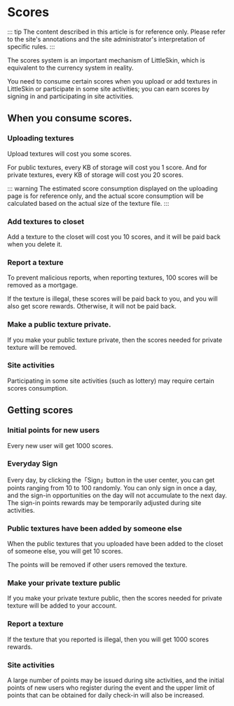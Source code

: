 # Scores

::: tip
The content described in this article is for reference only. Please refer to the site's annotations and the site administrator's interpretation of specific rules.
:::

The scores system is an important mechanism of LittleSkin, which is equivalent to the currency system in reality.

You need to consume certain scores when you upload or add textures in LittleSkin or participate in some site activities; you can earn scores by signing in and participating in site activities.

## When you consume scores.

### Uploading textures 
Upload textures will cost you some scores.

For public textures, every KB of storage will cost you 1 score. And for private textures, every KB of storage will cost you 20 scores.

::: warning
The estimated score consumption displayed on the uploading page is for reference only, and the actual score consumption will be calculated based on the actual size of the texture file.
:::

### Add textures to closet

Add a texture to the closet will cost you 10 scores, and it will be paid back when you delete it.

### Report a texture

To prevent malicious reports, when reporting textures, 100 scores will be removed as a mortgage.

If the texture is illegal, these scores will be paid back to you, and you will also get score rewards. Otherwise, it will not be paid back.

### Make a public texture private.

If you make your public texture private, then the scores needed for private texture will be removed.

### Site activities

Participating in some site activities (such as lottery) may require certain scores consumption.



##  Getting scores

### Initial points for new users

Every new user will get 1000 scores.

### Everyday Sign

Every day, by clicking the「Sign」button in the user center, you can get points ranging from 10 to 100 randomly. You can only sign in once a day, and the sign-in opportunities on the day will not accumulate to the next day. The sign-in points rewards may be temporarily adjusted during site activities.

### Public textures have been added by someone else

When the public textures that you uploaded have been added to the closet of someone else, you will get 10 scores.

The points will be removed if other users removed the texture.

### Make your private texture public

If you make your private texture public, then the scores needed for private texture will be added to your account.

### Report a texture

If the texture that you reported is illegal, then you will get 1000 scores rewards.

### Site activities

A large number of points may be issued during site activities, and the initial points of new users who register during the event and the upper limit of points that can be obtained for daily check-in will also be increased.